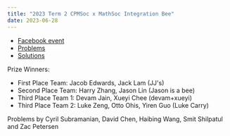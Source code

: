 ```yaml
---
title: "2023 Term 2 CPMSoc x MathSoc Integration Bee"
date: 2023-06-28
---
```


- [Facebook event](https://www.facebook.com/events/171043165771611)
- [Problems](problems.pdf)
- [Solutions](solutions.pdf)

Prize Winners:

- First Place Team: Jacob Edwards, Jack Lam (JJ's)
- Second Place Team: Harry Zhang, Jason Lin (Jason is a bee)
- Third Place Team 1: Devam Jain, Xueyi Chee (devam+xueyi)
- Third Place Team 2: Luke Zeng, Otto Ohis, Yiren Guo (Luke Carry)

Problems by Cyril Subramanian, David Chen, Haibing Wang, Smit Shilpatul and Zac Petersen